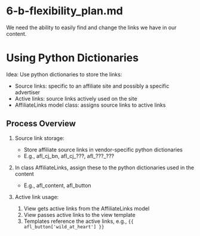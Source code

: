 
# 6-b-flexibility_plan.md

We need the ability to easily find and change the links we have in our content.

# Using Python Dictionaries

Idea: Use python dictionaries to store the links:

- Source links: specific to an affiliate site and possibly a specific advertiser
- Active links: source links actively used on the site
- AffiliateLinks model class: assigns source links to active links

## Process Overview

1. Source link storage:
   - Store affiliate source links in vendor-specific python dictionaries
   - E.g., afl_cj_bn, afl_cj_???, afl_???_???

2. In class AffiliateLinks, assign these to the python dictionaries used in the content
   - E.g., afl_content, afl_button

3. Active link usage:
   1. View gets active links from the AffiliateLinks model
   2. View passes active links to the view template
   3. Templates reference the active links, e.g., `{{ afl_button['wild_at_heart'] }}`

